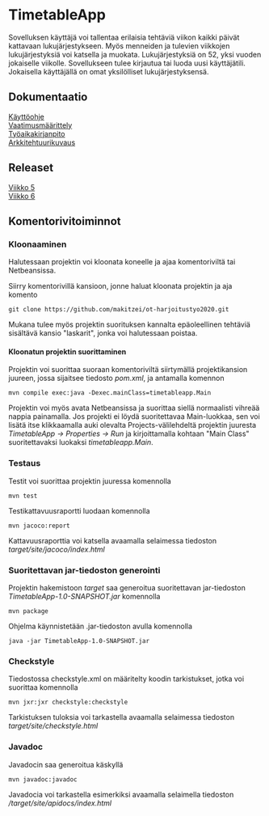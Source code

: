 # TimetableApp

Sovelluksen käyttäjä voi tallentaa erilaisia tehtäviä viikon kaikki päivät kattavaan lukujärjestykseen. Myös menneiden ja tulevien viikkojen lukujärjestyksiä voi katsella ja muokata. Lukujärjestyksiä on 52, yksi vuoden jokaiselle viikolle. Sovellukseen tulee kirjautua tai luoda uusi käyttäjätili. Jokaisella käyttäjällä on omat yksilölliset lukujärjestyksensä.

## Dokumentaatio
[Käyttöohje](https://github.com/makitzei/ot-harjoitustyo2020/blob/master/dokumentaatio/kayttoohje.md)  
[Vaatimusmäärittely](https://github.com/makitzei/ot-harjoitustyo2020/blob/master/dokumentaatio/vaatimusmaarittely.md)  
[Työaikakirjanpito](https://github.com/makitzei/ot-harjoitustyo2020/blob/master/dokumentaatio/tuntikirjanpito.md)  
[Arkkitehtuurikuvaus](https://github.com/makitzei/ot-harjoitustyo2020/blob/master/dokumentaatio/arkkitehtuuri.md)  

## Releaset
[Viikko 5](https://github.com/makitzei/ot-harjoitustyo2020/releases/tag/viikko5)  
[Viikko 6](https://github.com/makitzei/ot-harjoitustyo2020/releases/tag/viikko6)

## Komentorivitoiminnot
### Kloonaaminen
Halutessaan projektin voi kloonata koneelle ja ajaa komentoriviltä tai Netbeansissa.
  
Siirry komentorivillä kansioon, jonne haluat kloonata projektin ja aja komento  
```
git clone https://github.com/makitzei/ot-harjoitustyo2020.git
```
Mukana tulee myös projektin suorituksen kannalta epäoleellinen tehtäviä sisältävä kansio "laskarit", jonka voi halutessaan poistaa.  

#### Kloonatun projektin suorittaminen
Projektin voi suorittaa suoraan komentoriviltä siirtymällä projektikansion juureen, jossa sijaitsee tiedosto *pom.xml*, ja antamalla komennon  
```
mvn compile exec:java -Dexec.mainClass=timetableapp.Main
```
Projektin voi myös avata Netbeansissa ja suorittaa siellä normaalisti vihreää nappia painamalla. Jos projekti ei löydä suoritettavaa Main-luokkaa, sen voi lisätä itse klikkaamalla auki olevalta Projects-välilehdeltä projektin juuresta *TimetableApp -> Properties -> Run* ja kirjoittamalla kohtaan "Main Class" suoritettavaksi luokaksi *timetableapp.Main*.

### Testaus
Testit voi suorittaa projektin juuressa komennolla
```
mvn test
```
Testikattavuusraportti luodaan komennolla 
```
mvn jacoco:report
```
Kattavuusraporttia voi katsella avaamalla selaimessa tiedoston *target/site/jacoco/index.html*

### Suoritettavan jar-tiedoston generointi

Projektin hakemistoon *target* saa generoitua suoritettavan jar-tiedoston *TimetableApp-1.0-SNAPSHOT.jar* komennolla
```
mvn package
```
Ohjelma käynnistetään .jar-tiedoston avulla komennolla 
```
java -jar TimetableApp-1.0-SNAPSHOT.jar
```

### Checkstyle
Tiedostossa checkstyle.xml on määritelty koodin tarkistukset, jotka voi suorittaa komennolla
```
mvn jxr:jxr checkstyle:checkstyle
```
Tarkistuksen tuloksia voi tarkastella avaamalla selaimessa tiedoston *target/site/checkstyle.html*

### Javadoc
Javadocin saa generoitua käskyllä
```
mvn javadoc:javadoc
```
Javadocia voi tarkastella esimerkiksi avaamalla selaimella tiedoston */target/site/apidocs/index.html*
